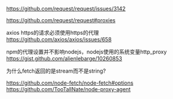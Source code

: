 https://github.com/request/request/issues/3142

https://github.com/request/request#proxies



axios https的请求必须使用https的代理
https://github.com/axios/axios/issues/658


npm的代理设置并不影响nodejs，nodejs使用的系统变量http_proxy
https://gist.github.com/alienlebarge/10260853

为什么fetch返回的是stream而不是string?


https://github.com/node-fetch/node-fetch#options
https://github.com/TooTallNate/node-proxy-agent